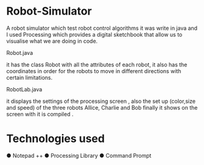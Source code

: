 # Robot-Simulator

A robot simulator which test robot control algorithms it was write in java and I used Processing which provides a digital sketchbook that
allow us to visualise what we are doing in code.

 Robot.java

it has the class Robot with  all the attributes of each robot, it also has the coordinates in order for the robots to move in different
directions with certain limitations.

 RobotLab.java

it displays the settings of the processing screen , also the set up (color,size and speed) of the three robots Allice, Charlie and Bob
finally it shows on the screen with it is compiled .

# Technologies used

● Notepad ++
● Processing Library
● Command Prompt

